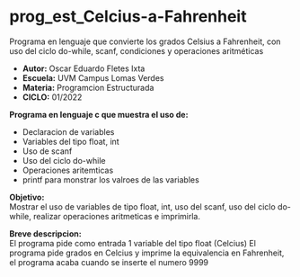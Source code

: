 # prog_est_Celcius-a-Fahrenheit
Programa en lenguaje que convierte los grados Celsius a Fahrenheit, con uso del ciclo do-while, scanf, condiciones y operaciones aritméticas

* <b> Autor:</b> Oscar Eduardo Fletes Ixta
* <b> Escuela:</b> UVM Campus Lomas Verdes
* <b> Materia:</b> Programcion Estructurada
* <b> CICLO:</b> 01/2022

<b> Programa en lenguaje c que muestra el uso de:</b>
* Declaracion de variables 
* Variables del tipo float, int
* Uso de scanf
* Uso del ciclo do-while
* Operaciones aritemticas
* printf para monstrar los valroes de las variables

<b> Objetivo:</b>
<br>
Mostrar el uso de variables de tipo float, int, uso del scanf, uso del ciclo do-while, realizar operaciones aritmeticas e imprimirla.

<b> Breve descripcion:</b>
<br>
El programa  pide como entrada 1 variable del tipo float (Celcius)
El programa pide grados en Celcius y imprime la equivalencia en Fahrenheit, el programa acaba cuando se inserte el numero 9999
